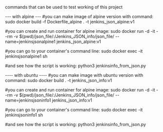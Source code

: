 commands that can be used to test working of this project

--- with alpine ---
#you can make image of alpine version with command:
sudo docker build -f Dockerfile_alpine . -t jenkins_json_alpine:v1

#you can create and run container for alpine image:
sudo docker run -d -it --rm -v $(pwd)/json_file/:/Jenkins_JSON_info/json_file/ --name=jenkinsjsonalpine1 jenkins_json_alpine:v1

#you can go to your container's command line:
sudo docker exec -it jenkinsjsonalpine1 sh

#and see how the script is working:
python3 jenkinsinfo_from_json.py



---- with ubuntu ----
#you can make image with ubuntu version with command:
sudo docker build . -t jenkins_json_info:v1

#you can create and run container for alpine image:
sudo docker run -d -it --rm -v $(pwd)/json_file/:/Jenkins_JSON_info/json_file/ --name=jenkinsjsoninfo1 jenkins_json_info:v1

#you can go to your container's command line:
sudo docker exec -it jenkinsjsoninfo1 sh

#and see how the script is working:
python3 jenkinsinfo_from_json.py
